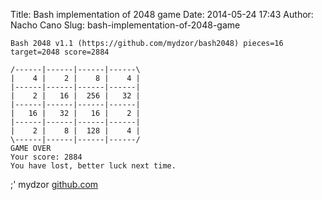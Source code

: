 Title: Bash implementation of 2048 game
Date: 2014-05-24 17:43
Author: Nacho Cano
Slug: bash-implementation-of-2048-game

    Bash 2048 v1.1 (https://github.com/mydzor/bash2048) pieces=16 target=2048 score=2884

    /------|------|------|------\
    |    4 |    2 |    8 |    4 |
    |------|------|------|------|
    |    2 |   16 |  256 |   32 |
    |------|------|------|------|
    |   16 |   32 |   16 |    2 |
    |------|------|------|------|
    |    2 |    8 |  128 |    4 |
    \------|------|------|------/
    GAME OVER
    Your score: 2884
    You have lost, better luck next time.

;' mydzor [github.com][]

  [github.com]: https://github.com/mydzor/bash2048
    "Bash implementation of 2048 game"
